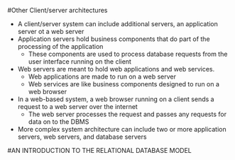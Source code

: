 #Other Client/server architectures
- A client/server system can include additional servers, an application server ot a web server 
- Application servers hold business components that do part of the processing of the application 
    - These components are used to process database requests from the user interface running on the client 
- Web servers are meant to hold web applications and web services. 
    - Web applications are made to run on a web server 
    - Web services are like business components designed to run on a web browser
- In a web-based system, a web browser running on a client sends a request to a web server over the internet 
    - The web server processes the request and passes any requests for data on to the DBMS 
- More complex system architecture can include two or more application servers, web servers, and database servers 

#AN INTRODUCTION TO THE RELATIONAL DATABASE MODEL 


